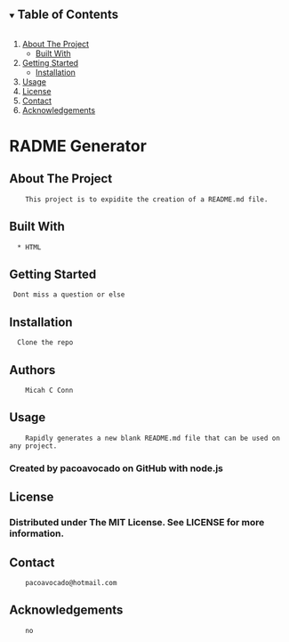 <details open="open">
        <summary><h2 style="display: inline-block">Table of Contents</h2></summary>
        <ol>
          <li>
            <a href="#about-the-project">About The Project</a>
            <ul>
              <li><a href="#built-with">Built With</a></li>
            </ul>
          </li>
          <li>
            <a href="#getting-started">Getting Started</a>
            <ul>
              <li><a href="#installation">Installation</a></li>
            </ul>
          </li>
          <li><a href="#usage">Usage</a></li>
          <li><a href="#license">License</a></li>
          <li><a href="#contact">Contact</a></li>
          <li><a href="#acknowledgements">Acknowledgements</a></li>
        </ol>
      </details>
       
# RADME Generator
      

      
## About The Project
     
        This project is to expidite the creation of a README.md file.
    
## Built With
      
      * HTML
      
    
## Getting Started
      
     Dont miss a question or else
      

      
     
## Installation

 
      Clone the repo 
    
           
## Authors

        Micah C Conn

## Usage
      
        Rapidly generates a new blank README.md file that can be used on any project. 

### Created by pacoavocado on GitHub with node.js  
      
## License
      
### Distributed under The MIT License. See LICENSE for more information.
      
      
      
## Contact
        pacoavocado@hotmail.com
        
        
        
## Acknowledgements        
        
        no
        
        
        